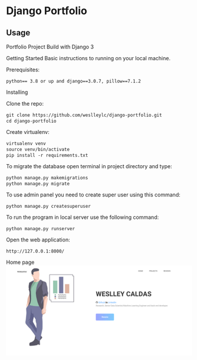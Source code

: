 # Django Portfolio

Usage
-----
Portfolio Project Build with Django 3

Getting Started
Basic instructions to running on your local machine.

Prerequisites:

    python== 3.8 or up and django==3.0.7, pillow==7.1.2

Installing

Clone the repo:

    git clone https://github.com/weslleylc/django-portfolio.git
    cd django-portfolio

Create virtualenv:

    virtualenv venv
    source venv/bin/activate
    pip install -r requirements.txt

 
To migrate the database open terminal in project directory and type:

    python manage.py makemigrations
    python manage.py migrate

To use admin panel you need to create super user using this command:

    python manage.py createsuperuser

To run the program in local server use the following command:

    python manage.py runserver

Open the web application:
  
    http://127.0.0.1:8000/


Home page
![alt text](https://github.com/weslleylc/django-portfolio/blob/master/portfolio/static/portfolio/img/django_project.png)



